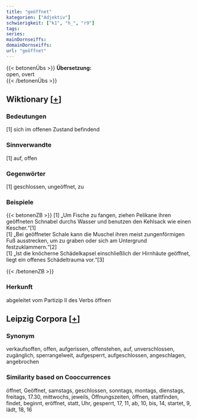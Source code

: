 ```yaml
---
title: "geöffnet"
kategorien: ["Adjektiv"]
schwierigkeit: ["k1", "h_", "r9"]
tags:
series:
mainDornseiffs:
domainDornseiffs:
url: "geöffnet"
---
```


{{< betonenÜbs >}}
**Übersetzung:**  
open, overt  
{{< /betonenÜbs >}}

## Wiktionary [[+](https://de.wiktionary.org/wiki/geöffnet)]

### Bedeutungen
[1] sich im offenen Zustand befindend  

### Sinnverwandte
[1] auf, offen  

### Gegenwörter
[1] geschlossen, ungeöffnet, zu  

### Beispiele
{{< betonenZB >}}
[1] „Um Fische zu fangen, ziehen Pelikane ihren geöffneten Schnabel durchs Wasser und benutzen den Kehlsack wie einen Kescher.“[1]  
[1] „Bei geöffneter Schale kann die Muschel ihren meist zungenförmigen Fuß ausstrecken, um zu graben oder sich am Untergrund festzuklammern.“[2]  
[1] „Ist die knöcherne Schädelkapsel einschließlich der Hirnhäute geöffnet, liegt ein offenes Schädeltrauma vor.“[3]  

{{< /betonenZB >}}
### Herkunft
abgeleitet vom Partizip II des Verbs öffnen  


## Leipzig Corpora [[+](https://corpora.uni-leipzig.de/en/res?word=geöffnet&corpusId=deu_newscrawl-public_2018)]


### Synonym
verkaufsoffen, offen, aufgerissen, offenstehen, auf, unverschlossen, zugänglich, sperrangelweit, aufgesperrt, aufgeschlossen, angeschlagen, angebrochen


### Similarity based on Cooccurrences
öffnet, Geöffnet, samstags, geschlossen, sonntags, montags, dienstags, freitags, 17.30, mittwochs, jeweils, Öffnungszeiten, öffnen, stattfinden, findet, beginnt, eröffnet, statt, Uhr, gesperrt, 17, 11, ab, 10, bis, 14, startet, 9, lädt, 18, 16

